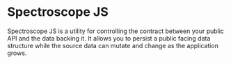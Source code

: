 # Spectroscope JS

Spectroscope JS is a utility for controlling the contract between your public API and the data backing it. It allows 
you to persist a public facing data structure while the source data can mutate and change as the application grows.